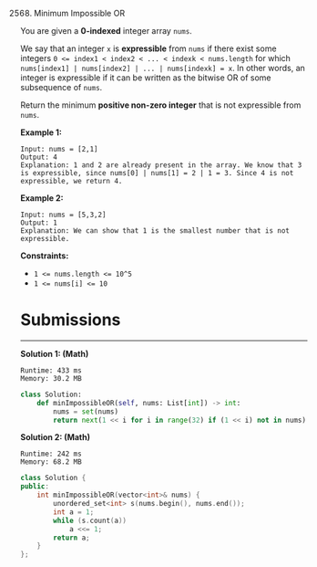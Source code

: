 2568. Minimum Impossible OR

You are given a **0-indexed** integer array `nums`.

We say that an integer `x` is **expressible** from `nums` if there exist some integers `0 <= index1 < index2 < ... < indexk < nums.length` for which `nums[index1] | nums[index2] | ... | nums[indexk] = x`. In other words, an integer is expressible if it can be written as the bitwise OR of some subsequence of `nums`.

Return the minimum **positive non-zero integer** that is not expressible from `nums`.

 

**Example 1:**
```
Input: nums = [2,1]
Output: 4
Explanation: 1 and 2 are already present in the array. We know that 3 is expressible, since nums[0] | nums[1] = 2 | 1 = 3. Since 4 is not expressible, we return 4.
```

**Example 2:**
```
Input: nums = [5,3,2]
Output: 1
Explanation: We can show that 1 is the smallest number that is not expressible.
```

**Constraints:**

* `1 <= nums.length <= 10^5`
* `1 <= nums[i] <= 10`

# Submissions
---
**Solution 1: (Math)**
```
Runtime: 433 ms
Memory: 30.2 MB
```
```python
class Solution:
    def minImpossibleOR(self, nums: List[int]) -> int:
        nums = set(nums)
        return next(1 << i for i in range(32) if (1 << i) not in nums)
```

**Solution 2: (Math)**
```
Runtime: 242 ms
Memory: 68.2 MB
```
```c++
class Solution {
public:
    int minImpossibleOR(vector<int>& nums) {
        unordered_set<int> s(nums.begin(), nums.end());
        int a = 1;
        while (s.count(a))
            a <<= 1;
        return a;
    }
};
```
